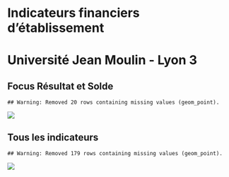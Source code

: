 Indicateurs financiers d’établissement
================

# Université Jean Moulin - Lyon 3

## Focus Résultat et Solde

    ## Warning: Removed 20 rows containing missing values (geom_point).

![](université_jean_moulin___lyon_3_files/figure-gfm/etab.focus-1.png)<!-- -->

## Tous les indicateurs

    ## Warning: Removed 179 rows containing missing values (geom_point).

![](université_jean_moulin___lyon_3_files/figure-gfm/etab-1.png)<!-- -->
